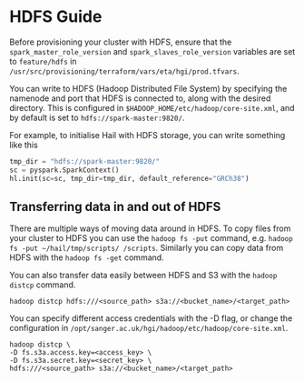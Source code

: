 # HDFS Guide

Before provisioning your cluster with HDFS, ensure that the `spark_master_role_version` and `spark_slaves_role_version` variables are set to `feature/hdfs` in `/usr/src/provisioning/terraform/vars/eta/hgi/prod.tfvars`.

You can write to HDFS (Hadoop Distributed File System) by specifying the namenode and port that HDFS is connected to, along with the desired directory.
This is configured in `$HADOOP_HOME/etc/hadoop/core-site.xml`, and by default is set to `hdfs://spark-master:9820/`.

For example, to initialise Hail with HDFS storage, you can write something like this
```python
tmp_dir = "hdfs://spark-master:9820/"
sc = pyspark.SparkContext()
hl.init(sc=sc, tmp_dir=tmp_dir, default_reference="GRCh38")
```


## Transferring data in and out of HDFS

There are multiple ways of moving data around in HDFS. To copy files from your cluster to HDFS you can use the
`hadoop fs -put` command, e.g. `hadoop fs -put ~/hail/tmp/scripts/ /scripts`.
Similarly you can copy data from HDFS with the `hadoop fs -get` command.

You can also transfer data easily between HDFS and S3 with the `hadoop distcp` command.
```
hadoop distcp hdfs:///<source_path> s3a://<bucket_name>/<target_path>
```

You can specify different access credentials with the -D flag, or change the configuration in `/opt/sanger.ac.uk/hgi/hadoop/etc/hadoop/core-site.xml`.
```
hadoop distcp \
-D fs.s3a.access.key=<access_key> \
-D fs.s3a.secret.key=<secret_key> \
hdfs:///<source_path> s3a://<bucket_name>/<target_path>
```

